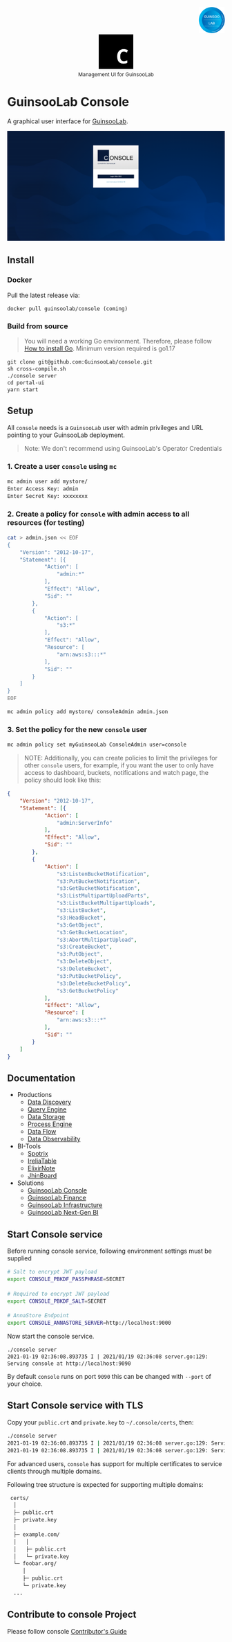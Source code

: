 <div align="right">
    <img src="https://raw.githubusercontent.com/GuinsooLab/console/main/assets/guinsoolab-badge.png" width="60" alt="badge">
    <br />
</div>
<div align="center">
   <img src="https://raw.githubusercontent.com/GuinsooLab/console/main/assets/guinsoolab-console.svg" width="80" alt="console"/>
   <br/>
   <small>Management UI for GuinsooLab</small>
</div>


# GuinsooLab Console

A graphical user interface for [GuinsooLab](https://guinsoolab.github.io/glab/).

![Overview](https://raw.githubusercontent.com/GuinsooLab/console/main/assets/sso-login.png)

## Install

### Docker

Pull the latest release via:
```
docker pull guinsoolab/console (coming)
```

### Build from source
> You will need a working Go environment. Therefore, please follow [How to install Go](https://golang.org/doc/install).
> Minimum version required is go1.17

```
git clone git@github.com:GuinsooLab/console.git
sh cross-compile.sh
./console server
cd portal-ui
yarn start
```

## Setup

All `console` needs is a `GuinsooLab` user with admin privileges and URL pointing to your GuinsooLab deployment.

> Note: We don't recommend using GuinsooLab's Operator Credentials

### 1. Create a user `console` using `mc`

```bash
mc admin user add mystore/
Enter Access Key: admin
Enter Secret Key: xxxxxxxx
```

### 2. Create a policy for `console` with admin access to all resources (for testing)

```sh
cat > admin.json << EOF
{
	"Version": "2012-10-17",
	"Statement": [{
			"Action": [
				"admin:*"
			],
			"Effect": "Allow",
			"Sid": ""
		},
		{
			"Action": [
                "s3:*"
			],
			"Effect": "Allow",
			"Resource": [
				"arn:aws:s3:::*"
			],
			"Sid": ""
		}
	]
}
EOF
```

```sh
mc admin policy add mystore/ consoleAdmin admin.json
```

### 3. Set the policy for the new `console` user

```sh
mc admin policy set myGuinsooLab ConsoleAdmin user=console
```

> NOTE: Additionally, you can create policies to limit the privileges for other `console` users, for example, if you want the user to only have access to dashboard, buckets, notifications and watch page, the policy should look like this:

```json
{
	"Version": "2012-10-17",
	"Statement": [{
			"Action": [
				"admin:ServerInfo"
			],
			"Effect": "Allow",
			"Sid": ""
		},
		{
			"Action": [
				"s3:ListenBucketNotification",
				"s3:PutBucketNotification",
				"s3:GetBucketNotification",
				"s3:ListMultipartUploadParts",
				"s3:ListBucketMultipartUploads",
				"s3:ListBucket",
				"s3:HeadBucket",
				"s3:GetObject",
				"s3:GetBucketLocation",
				"s3:AbortMultipartUpload",
				"s3:CreateBucket",
				"s3:PutObject",
				"s3:DeleteObject",
				"s3:DeleteBucket",
				"s3:PutBucketPolicy",
				"s3:DeleteBucketPolicy",
				"s3:GetBucketPolicy"
			],
			"Effect": "Allow",
			"Resource": [
				"arn:aws:s3:::*"
			],
			"Sid": ""
		}
	]
}
```

## Documentation

- Productions
  - [Data Discovery](https://ciusji.gitbook.io/guinsoolab/products/data-discovery)
  - [Query Engine](https://ciusji.gitbook.io/guinsoolab/products/query-engine)
  - [Data Storage](https://ciusji.gitbook.io/guinsoolab/products/data-storage)
  - [Process Engine](https://ciusji.gitbook.io/guinsoolab/products/process-engine)
  - [Data Flow](https://ciusji.gitbook.io/guinsoolab/products/data-flow)
  - [Data Observability](https://ciusji.gitbook.io/guinsoolab/products/data-observability)
- BI-Tools
  - [Spotrix](https://ciusji.gitbook.io/guinsoolab/bi-tools/spotrix)
  - [IreliaTable](https://ciusji.gitbook.io/guinsoolab/bi-tools/ireliatable)
  - [ElixirNote](https://ciusji.gitbook.io/guinsoolab/bi-tools/elixirnote)
  - [JhinBoard](https://ciusji.gitbook.io/guinsoolab/bi-tools/jhinboard)
- Solutions
  - [GuinsooLab Console](https://ciusji.gitbook.io/guinsoolab/solutions/guinsoolab-console)
  - [GuinsooLab Finance](https://ciusji.gitbook.io/guinsoolab/solutions/guinsoolab-finance)
  - [GuinsooLab Infrastructure](https://ciusji.gitbook.io/guinsoolab/solutions/guinsoolab-infrastructure)
  - [GuinsooLab Next-Gen BI](https://ciusji.gitbook.io/guinsoolab/solutions/guinsoolab-nextgen-bi)

## Start Console service

Before running console service, following environment settings must be supplied
```sh
# Salt to encrypt JWT payload
export CONSOLE_PBKDF_PASSPHRASE=SECRET

# Required to encrypt JWT payload
export CONSOLE_PBKDF_SALT=SECRET

# AnnaStore Endpoint
export CONSOLE_ANNASTORE_SERVER=http://localhost:9000
```

Now start the console service.
```
./console server
2021-01-19 02:36:08.893735 I | 2021/01/19 02:36:08 server.go:129: Serving console at http://localhost:9090
```

By default `console` runs on port `9090` this can be changed with `--port` of your choice.

## Start Console service with TLS

Copy your `public.crt` and `private.key` to `~/.console/certs`, then:

```sh
./console server
2021-01-19 02:36:08.893735 I | 2021/01/19 02:36:08 server.go:129: Serving console at http://[::]:9090
2021-01-19 02:36:08.893735 I | 2021/01/19 02:36:08 server.go:129: Serving console at https://[::]:9443
```

For advanced users, `console` has support for multiple certificates to service clients through multiple domains.

Following tree structure is expected for supporting multiple domains:
```sh
 certs/
  │
  ├─ public.crt
  ├─ private.key
  │
  ├─ example.com/
  │   │
  │   ├─ public.crt
  │   └─ private.key
  └─ foobar.org/
     │
     ├─ public.crt
     └─ private.key
  ...

```

## Contribute to console Project
Please follow console [Contributor's Guide](https://ciusji.gitbook.io/guinsoolab/appendix/contribution)


